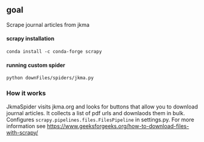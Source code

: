 ## goal
Scrape journal articles from jkma 

#### scrapy installation 
`conda install -c conda-forge scrapy`
#### running custom spider 
`python downFiles/spiders/jkma.py`

### How it works 
JkmaSpider visits jkma.org and looks for buttons that allow you to download journal articles. It collects a list of pdf urls and downlaods them in bulk. Configures `scrapy.pipelines.files.FilesPipeline` in settings.py. 
For more information see https://www.geeksforgeeks.org/how-to-download-files-with-scrapy/
